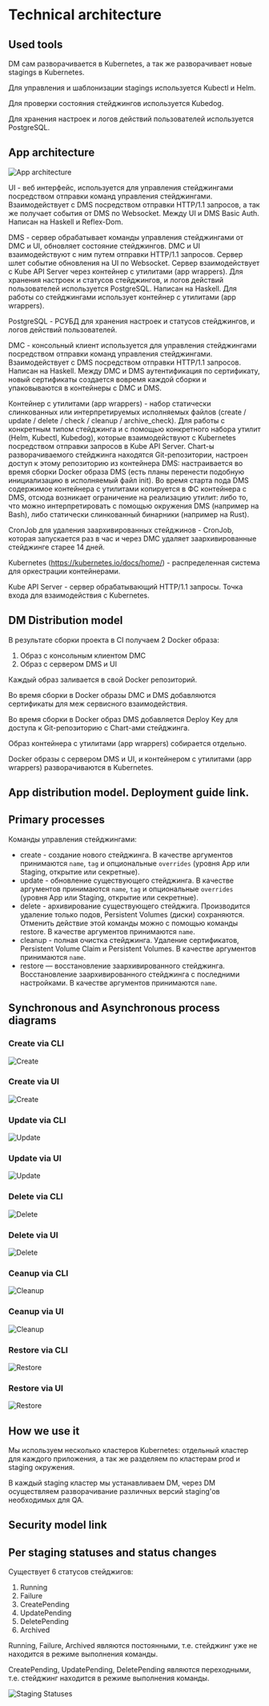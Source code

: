 # Technical architecture

## Used tools

DM сам разворачивается в Kubernetes, а так же разворачивает новые stagings в Kubernetes.

Для управления и шаблонизации stagings используется Kubectl и Helm.

Для проверки состояния стейджингов используется Kubedog.

Для хранения настроек и логов действий пользователей используется PostgreSQL.

## App architecture

![App architecture](diagrams/images/app-architecture.png)

UI - веб интерфейс,
используется для управления стейджингами посредством отправки команд управления стейджингами.
Взаимодействует с DMS посредством отправки HTTP/1.1 запросов, а так же получает
события от DMS по Websocket. Между UI и DMS Basic Auth. Написан на Haskell и Reflex-Dom.

DMS - сервер обрабатывает
команды управления стейджингами от DMC и UI, обновляет состояние стейджингов.
DMC и UI взаимодействуют с ним путем отправки HTTP/1.1 запросов.
Сервер шлет событие обновления на UI по Websocket. Сервер взаимодействует с Kube API Server
через контейнер с утилитами (app wrappers).  Для хранения настроек и статусов стейджингов,
и логов действий пользователей используется PostgreSQL. Написан на Haskell. Для работы
со стейджингами использует контейнер с утилитами (app wrappers).

PostgreSQL - РСУБД для хранения настроек и статусов стейджингов, и логов
действий пользователей.

DMC - консольный клиент
используется для управления стейджингами посредством отправки команд управления
стейджингами. Взаимодействует с DMS посредством отправки HTTP/1.1 запросов.
Написан на Haskell. Между DMC и DMS аутентификация по сертификату,
новый сертификаты создается вовремя каждой сборки и упаковываются в контейнеры с DMC и DMS.

Контейнер с утилитами (app wrappers) -
набор статически слинкованных или интерпретируемых исполняемых файлов (create
/ update / delete / check / cleanup / archive_check). Для работы с конкретным типом стейджинга
и с помощью конкретного набора утилит (Helm, Kubectl, Kubedog),
которые взаимодействуют с Kubernetes посредством отправки запросов в Kube API
Server. Сhart-ы разворачиваемого стейджинга находятся Git-репозитории,
настроен доступ к этому репозиторию из контейнера DMS:
настраивается во время сборки Docker образа DMS (есть планы перенести подобную инициализацию в исполняемый файл init).
Во время старта пода DMS содержимое контейнера с утилитами копируется в ФС контейнера с DMS,
отсюда возникает ограничение на реализацию утилит:
либо то, что можно интерпретировать с помощью окружения DMS (например на Bash), либо
статически слинкованный бинарники (например на Rust).

CronJob для удаления заархивированных стейджинов - CronJob, которая запускается раз в час
и через DMC удаляет заархивированные стейджинге старее 14 дней.

Kubernetes (https://kubernetes.io/docs/home/) - распределенная система для
оркестрации контейнерами.

Kube API Server - сервер обрабатывающий HTTP/1.1 запросы. Точка входа для
взаимодействия с Kubernetes.

## DM Distribution model

В результате сборки проекта в CI получаем 2 Docker образа:
1. Образ с консольным клиентом DMC
2. Образ с сервером DMS и UI

Каждый образ заливается в свой Docker репозиторий.

Во время сборки в Docker образы DMC и DMS добавляются сертификаты для меж сервисного взаимодействия.

Во время сборки в Docker образ DMS добавляется Deploy Key для доступа к Git-репозиторию с Chart-ами стейджинга.

Образ контейнера с утилитами (app wrappers) собирается отдельно.

Docker образы с сервером DMS и UI, и контейнером с утилитами (app wrappers) разворачиваются в Kubernetes.


## App distribution model. Deployment guide link.

## Primary processes

Команды управления стейджингами:
* create - создание нового стейджинга.
  В качестве аргументов принимаются `name`, `tag` и опциональные `overrides` (уровня App или Staging, открытие или секретные).
* update - обновление существующего стейджинга.
  В качестве аргументов принимаются `name`, `tag` и опциональные `overrides` (уровня App или Staging, открытие или секретные). 
* delete - архивирование существующего стейджига.
  Производится удаление только подов, Persistent Volumes (диски) сохраняются. Отменить действие этой команды можно с помощью команды restore.
  В качестве аргументов принимаются `name`. 
* cleanup - полная очистка стейджинга.
  Удаление сертификатов, Persistent Volume Claim и Persistent Volumes.
  В качестве аргументов принимаются `name`. 
* restore — восстановление заархивированного стейджинга.
  Восстановление заархивированного стейджинга с последними настройками.
  В качестве аргументов принимаются `name`. 

## Synchronous and Asynchronous process diagrams

### Create via CLI
![Create](diagrams/images/technical-architecture-create-via-cli.png)

### Create via UI
![Create](diagrams/images/technical-architecture-create-via-ui.png)

### Update via CLI
![Update](diagrams/images/technical-architecture-update-via-cli.png)

### Update via UI
![Update](diagrams/images/technical-architecture-update-via-ui.png)

### Delete via CLI
![Delete](diagrams/images/technical-architecture-delete-via-cli.png)

### Delete via UI
![Delete](diagrams/images/technical-architecture-delete-via-ui.png)

### Ceanup via CLI
![Cleanup](diagrams/images/technical-architecture-cleanup-via-cli.png)

### Ceanup via UI
![Cleanup](diagrams/images/technical-architecture-cleanup-via-ui.png)

### Restore via CLI
![Restore](diagrams/images/technical-architecture-restore-via-cli.png)

### Restore via UI
![Restore](diagrams/images/technical-architecture-restore-via-ui.png)

## How we use it

Мы используем несколько кластеров Kubernetes: отдельный кластер для каждого приложения, а так же разделяем по кластерам prod и staging окружения.

В каждый staging кластер мы устанавливаем DM, через DM осуществляем разворачивание различных версий staging'ов необходимых для QA.

## Security model link

## Per staging statuses and status changes

Существует 6 статусов стейджигов:
1. Running
2. Failure
3. CreatePending
4. UpdatePending
5. DeletePending
6. Archived

Running, Failure, Archived являются постоянными, т.е. стейджинг уже не находится в режиме выполнения команды.

CreatePending, UpdatePending, DeletePending являются переходными, т.е. стейджинг находится в режиме выполнения команды.

![Staging Statuses](diagrams/images/technical-architecture-staging-statuses-fsm.png)

